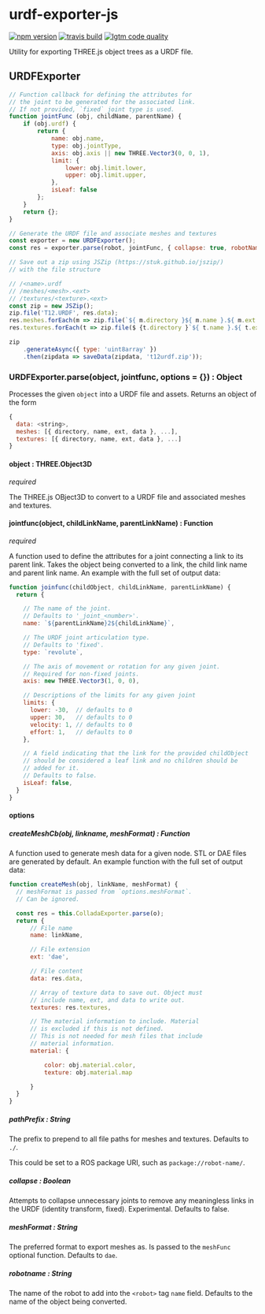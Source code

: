 # urdf-exporter-js

[![npm version](https://img.shields.io/npm/v/urdf-exporter.svg?style=flat-square)](https://www.npmjs.com/package/urdf-exporter)
[![travis build](https://img.shields.io/travis/gkjohnson/urdf-exporter-js.svg?style=flat-square)](https://travis-ci.org/gkjohnson/urdf-exporter-js)
[![lgtm code quality](https://img.shields.io/lgtm/grade/javascript/g/gkjohnson/urdf-exporter-js.svg?style=flat-square&label=code-quality)](https://lgtm.com/projects/g/gkjohnson/urdf-exporter-js/)

Utility for exporting THREE.js object trees as a URDF file.

## URDFExporter
```js
// Function callback for defining the attributes for
// the joint to be generated for the associated link.
// If not provided, `fixed` joint type is used.
function jointFunc (obj, childName, parentName) {
    if (obj.urdf) {
        return {
            name: obj.name,
            type: obj.jointType,
            axis: obj.axis || new THREE.Vector3(0, 0, 1),
            limit: {
                lower: obj.limit.lower,
                upper: obj.limit.upper,
            },
            isLeaf: false
        };
    }
    return {};
}

// Generate the URDF file and associate meshes and textures
const exporter = new URDFExporter();
const res = exporter.parse(robot, jointFunc, { collapse: true, robotName: 'T12' });

// Save out a zip using JSZip (https://stuk.github.io/jszip/)
// with the file structure

// /<name>.urdf
// /meshes/<mesh>.<ext>
// /textures/<texture>.<ext>
const zip = new JSZip();
zip.file('T12.URDF', res.data);
res.meshes.forEach(m => zip.file(`${ m.directory }${ m.name }.${ m.ext }`, m.data));
res.textures.forEach(t => zip.file($ {t.directory }`${ t.name }.${ t.ext }`, m.data));

zip
    .generateAsync({ type: 'uint8array' })
    .then(zipdata => saveData(zipdata, 't12urdf.zip'));
```

### URDFExporter.parse(object, jointfunc, options = {}) : Object

Processes the given `object` into a URDF file and assets. Returns an object of the form
```js
{
  data: <string>,
  meshes: [{ directory, name, ext, data }, ...],
  textures: [{ directory, name, ext, data }, ...]
}
```

#### object : THREE.Object3D
_required_

The THREE.js OBject3D to convert to a URDF file and associated meshes and textures.

#### jointfunc(object, childLinkName, parentLinkName) : Function
_required_

A function used to define the attributes for a joint connecting a link to its parent link. Takes the object being converted to a link, the child link name and parent link name. An example with the full set of output data:

```js
function joinfunc(childObject, childLinkName, parentLinkName) {
  return {

    // The name of the joint.
    // Defaults to '_joint_<number>'.
    name: `${parentLinkName}2${childLinkName}`,

    // The URDF joint articulation type.
    // Defaults to 'fixed'.
    type: `revolute`,

    // The axis of movement or rotation for any given joint.
    // Required for non-fixed joints.
    axis: new THREE.Vector3(1, 0, 0),

    // Descriptions of the limits for any given joint
    limits: {
      lower: -30,  // defaults to 0
      upper: 30,   // defaults to 0
      velocity: 1, // defaults to 0
      effort: 1,   // defaults to 0
    },

    // A field indicating that the link for the provided childObject
    // should be considered a leaf link and no children should be
    // added for it.
    // Defaults to false.
    isLeaf: false,
  }
}
```

#### options
##### createMeshCb(obj, linkname, meshFormat) : Function

A function used to generate mesh data for a given node. STL or DAE files are generated by default. An example function with the full set of output data:
```js
function createMesh(obj, linkName, meshFormat) {
  // meshFormat is passed from `options.meshFormat`.
  // Can be ignored.

  const res = this.ColladaExporter.parse(o);
  return {
      // File name
      name: linkName,

      // File extension
      ext: 'dae',

      // File content
      data: res.data,

      // Array of texture data to save out. Object must
      // include name, ext, and data to write out.
      textures: res.textures,

      // The material information to include. Material
      // is excluded if this is not defined.
      // This is not needed for mesh files that include
      // material information.
      material: {

          color: obj.material.color,
          texture: obj.material.map

      }
  }
}
```

##### pathPrefix : String

The prefix to prepend to all file paths for meshes and textures. Defaults to `./`.

This could be set to a ROS package URI, such as `package://robot-name/`.

##### collapse : Boolean

Attempts to collapse unnecessary joints to remove any meaningless links in the URDF (identity transform, fixed). Experimental. Defaults to false.

##### meshFormat : String

The preferred format to export meshes as. Is passed to the `meshFunc` optional function. Defaults to `dae`.

##### robotname : String

The name of the robot to add into the `<robot>` tag `name` field. Defaults to the name of the object being converted.

